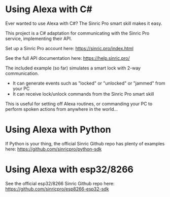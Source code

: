 # Using Alexa with C#
Ever wanted to use Alexa with C#? The Sinric Pro smart skill makes it easy.

This project is a C# adaptation for communicating with the Sinric Pro service, implementing their API.

Set up a Sinric Pro account here: https://sinric.pro/index.html

See the full API documentation here: https://help.sinric.pro/

The included example (so far) simulates a smart lock with 2-way communication.
* It can generate events such as "locked" or "unlocked" or "jammed" from your PC
* It can receive lock/unlock commands from the Sinric Pro smart skill

This is useful for setting off Alexa routines, or commanding your PC to perform spoken actions from anywhere in the world...

# Using Alexa with Python
If Python is your thing, the official Sinric Github repo has plenty of examples here:
https://github.com/sinricpro/python-sdk

# Using Alexa with esp32/8266
See the official esp32/8266 Sinric Github repo here: https://github.com/sinricpro/esp8266-esp32-sdk